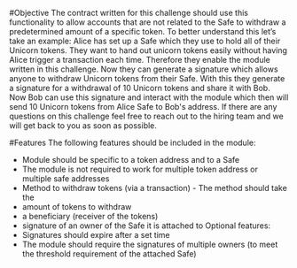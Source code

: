 #Objective
The contract written for this challenge should use this functionality to allow accounts that are not related to the Safe to withdraw a predetermined amount of a specific token.
To better understand this let’s take an example:
Alice has set up a Safe which they use to hold all of their Unicorn tokens. They want to hand out unicorn tokens easily without having Alice trigger a transaction each time. Therefore they enable the module written in this challenge. Now they can generate a signature which allows anyone to withdraw Unicorn tokens from their Safe. With this they generate a signature for a withdrawal of 10 Unicorn tokens and share it with Bob. Now Bob can use this signature and interact with the module which then will send 10 Unicorn tokens from Alice Safe to Bob's address.
If there are any questions on this challenge feel free to reach out to the hiring team and we will get back to you as soon as possible.

#Features
The following features should be included in the module:
- Module should be specific to a token address and to a Safe
- The module is not required to work for multiple token address or multiple safe addresses
- Method to withdraw tokens (via a transaction) - The method should take the
- amount of tokens to withdraw
- a beneficiary (receiver of the tokens)
- signature of an owner of the Safe it is attached to
Optional features:
- Signatures should expire after a set time
- The module should require the signatures of multiple owners (to meet the threshold
requirement of the attached Safe)